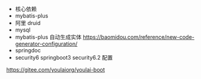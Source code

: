 - 核心依赖
- mybatis-plus
- 阿里 druid
- mysql
- mybatis-plus 自动生成实体 https://baomidou.com/reference/new-code-generator-configuration/
- springdoc
- security6 springboot3 security6.2 配置

https://gitee.com/youlaiorg/youlai-boot
